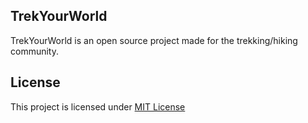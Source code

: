 ## TrekYourWorld

TrekYourWorld is an open source project made for the trekking/hiking community.

## License
This project is licensed under [MIT License](./LICENSE)